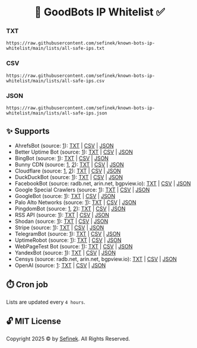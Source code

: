 <h1 align="center">📑 GoodBots IP Whitelist ✅</h1>

### TXT
```text
https://raw.githubusercontent.com/sefinek/known-bots-ip-whitelist/main/lists/all-safe-ips.txt
```

### CSV
```text
https://raw.githubusercontent.com/sefinek/known-bots-ip-whitelist/main/lists/all-safe-ips.csv
```

### JSON
```text
https://raw.githubusercontent.com/sefinek/known-bots-ip-whitelist/main/lists/all-safe-ips.json
```


## ✨ Supports
- AhrefsBot (source: [1](https://api.ahrefs.com/v3/public/crawler-ips)): [TXT](https://raw.githubusercontent.com/sefinek/known-bots-ip-whitelist/main/lists/ahrefsbot/ips.txt) | [CSV](https://raw.githubusercontent.com/sefinek/known-bots-ip-whitelist/main/lists/ahrefsbot/ips.csv) | [JSON](https://raw.githubusercontent.com/sefinek/known-bots-ip-whitelist/main/lists/ahrefsbot/ips.json)
- Better Uptime Bot (source: [1](https://betteruptime.com/ips.txt)): [TXT](https://raw.githubusercontent.com/sefinek/known-bots-ip-whitelist/main/lists/betteruptimebot/ips.txt) | [CSV](https://raw.githubusercontent.com/sefinek/known-bots-ip-whitelist/main/lists/betteruptimebot/ips.csv) | [JSON](https://raw.githubusercontent.com/sefinek/known-bots-ip-whitelist/main/lists/betteruptimebot/ips.json)
- BingBot (source: [1](https://www.bing.com/toolbox/bingbot.json)): [TXT](https://raw.githubusercontent.com/sefinek/known-bots-ip-whitelist/main/lists/bingbot/ips.txt) | [CSV](https://raw.githubusercontent.com/sefinek/known-bots-ip-whitelist/main/lists/bingbot/ips.csv) | [JSON](https://raw.githubusercontent.com/sefinek/known-bots-ip-whitelist/main/lists/bingbot/ips.json)
- Bunny CDN (source: [1](https://api.bunny.net/system/edgeserverlist/plain), [2](https://api.bunny.net/system/edgeserverlist/ipv6)): [TXT](https://raw.githubusercontent.com/sefinek/known-bots-ip-whitelist/main/lists/bunnycdn/ips.txt) | [CSV](https://raw.githubusercontent.com/sefinek/known-bots-ip-whitelist/main/lists/bunnycdn/ips.csv) | [JSON](https://raw.githubusercontent.com/sefinek/known-bots-ip-whitelist/main/lists/bunnycdn/ips.json)
- Cloudflare (source: [1](https://www.cloudflare.com/ips-v4), [2](https://www.cloudflare.com/ips-v6)): [TXT](https://raw.githubusercontent.com/sefinek/known-bots-ip-whitelist/main/lists/cloudflare/ips.txt) | [CSV](https://raw.githubusercontent.com/sefinek/known-bots-ip-whitelist/main/lists/cloudflare/ips.csv) | [JSON](https://raw.githubusercontent.com/sefinek/known-bots-ip-whitelist/main/lists/cloudflare/ips.json)
- DuckDuckBot (source: [1](https://raw.githubusercontent.com/duckduckgo/duckduckgo-help-pages/master/_docs/results/duckduckbot.md)): [TXT](https://raw.githubusercontent.com/sefinek/known-bots-ip-whitelist/main/lists/duckduckbot/ips.txt) | [CSV](https://raw.githubusercontent.com/sefinek/known-bots-ip-whitelist/main/lists/duckduckbot/ips.csv) | [JSON](https://raw.githubusercontent.com/sefinek/known-bots-ip-whitelist/main/lists/duckduckbot/ips.json)
- FacebookBot (source: radb.net, arin.net, bgpview.io): [TXT](https://raw.githubusercontent.com/sefinek/known-bots-ip-whitelist/main/lists/facebookbot/ips.txt) | [CSV](https://raw.githubusercontent.com/sefinek/known-bots-ip-whitelist/main/lists/facebookbot/ips.csv) | [JSON](https://raw.githubusercontent.com/sefinek/known-bots-ip-whitelist/main/lists/facebookbot/ips.json)
- Google Special Crawlers (source: [1](https://developers.google.com/search/apis/ipranges/special-crawlers.json)): [TXT](https://raw.githubusercontent.com/sefinek/known-bots-ip-whitelist/main/lists/google-special-crawlers/ips.txt) | [CSV](https://raw.githubusercontent.com/sefinek/known-bots-ip-whitelist/main/lists/google-special-crawlers/ips.csv) | [JSON](https://raw.githubusercontent.com/sefinek/known-bots-ip-whitelist/main/lists/google-special-crawlers/ips.json)
- GoogleBot (source: [1](https://developers.google.com/static/search/apis/ipranges/googlebot.json)): [TXT](https://raw.githubusercontent.com/sefinek/known-bots-ip-whitelist/main/lists/googlebot/ips.txt) | [CSV](https://raw.githubusercontent.com/sefinek/known-bots-ip-whitelist/main/lists/googlebot/ips.csv) | [JSON](https://raw.githubusercontent.com/sefinek/known-bots-ip-whitelist/main/lists/googlebot/ips.json)
- Palo Alto Networks (source: [1](https://gist.githubusercontent.com/sefinek/6ebd61da62a82b1ea6bae4e21c4a1719/raw/palo-alto.ips)): [TXT](https://raw.githubusercontent.com/sefinek/known-bots-ip-whitelist/main/lists/paloaltonetworks/ips.txt) | [CSV](https://raw.githubusercontent.com/sefinek/known-bots-ip-whitelist/main/lists/paloaltonetworks/ips.csv) | [JSON](https://raw.githubusercontent.com/sefinek/known-bots-ip-whitelist/main/lists/paloaltonetworks/ips.json)
- PingdomBot (source: [1](https://my.pingdom.com/probes/ipv4), [2](https://my.pingdom.com/probes/ipv6)): [TXT](https://raw.githubusercontent.com/sefinek/known-bots-ip-whitelist/main/lists/pingdombot/ips.txt) | [CSV](https://raw.githubusercontent.com/sefinek/known-bots-ip-whitelist/main/lists/pingdombot/ips.csv) | [JSON](https://raw.githubusercontent.com/sefinek/known-bots-ip-whitelist/main/lists/pingdombot/ips.json)
- RSS API (source: [1](https://rssapi.net/ips.txt)): [TXT](https://raw.githubusercontent.com/sefinek/known-bots-ip-whitelist/main/lists/rssapi/ips.txt) | [CSV](https://raw.githubusercontent.com/sefinek/known-bots-ip-whitelist/main/lists/rssapi/ips.csv) | [JSON](https://raw.githubusercontent.com/sefinek/known-bots-ip-whitelist/main/lists/rssapi/ips.json)
- Shodan (source: [1](https://gist.githubusercontent.com/sefinek/c4a0630324412447cacab94cbccdd58e/raw/shodan.ips)): [TXT](https://raw.githubusercontent.com/sefinek/known-bots-ip-whitelist/main/lists/shodan/ips.txt) | [CSV](https://raw.githubusercontent.com/sefinek/known-bots-ip-whitelist/main/lists/shodan/ips.csv) | [JSON](https://raw.githubusercontent.com/sefinek/known-bots-ip-whitelist/main/lists/shodan/ips.json)
- Stripe (source: [1](https://stripe.com/files/ips/ips_webhooks.txt)): [TXT](https://raw.githubusercontent.com/sefinek/known-bots-ip-whitelist/main/lists/stripewebhook/ips.txt) | [CSV](https://raw.githubusercontent.com/sefinek/known-bots-ip-whitelist/main/lists/stripewebhook/ips.csv) | [JSON](https://raw.githubusercontent.com/sefinek/known-bots-ip-whitelist/main/lists/stripewebhook/ips.json)
- TelegramBot (source: [1](https://core.telegram.org/resources/cidr.txt)): [TXT](https://raw.githubusercontent.com/sefinek/known-bots-ip-whitelist/main/lists/telegrambot/ips.txt) | [CSV](https://raw.githubusercontent.com/sefinek/known-bots-ip-whitelist/main/lists/telegrambot/ips.csv) | [JSON](https://raw.githubusercontent.com/sefinek/known-bots-ip-whitelist/main/lists/telegrambot/ips.json)
- UptimeRobot (source: [1](https://uptimerobot.com/inc/files/ips/IPv4andIPv6.txt)): [TXT](https://raw.githubusercontent.com/sefinek/known-bots-ip-whitelist/main/lists/uptimerobot/ips.txt) | [CSV](https://raw.githubusercontent.com/sefinek/known-bots-ip-whitelist/main/lists/uptimerobot/ips.csv) | [JSON](https://raw.githubusercontent.com/sefinek/known-bots-ip-whitelist/main/lists/uptimerobot/ips.json)
- WebPageTest Bot (source: [1](https://www.webpagetest.org/addresses.php?f=json)): [TXT](https://raw.githubusercontent.com/sefinek/known-bots-ip-whitelist/main/lists/webpagetestbot/ips.txt) | [CSV](https://raw.githubusercontent.com/sefinek/known-bots-ip-whitelist/main/lists/webpagetestbot/ips.csv) | [JSON](https://raw.githubusercontent.com/sefinek/known-bots-ip-whitelist/main/lists/webpagetestbot/ips.json)
- YandexBot (source: [1](https://yandex.com/ips)): [TXT](https://raw.githubusercontent.com/sefinek/known-bots-ip-whitelist/main/lists/yandexbot/ips.txt) | [CSV](https://raw.githubusercontent.com/sefinek/known-bots-ip-whitelist/main/lists/yandexbot/ips.csv) | [JSON](https://raw.githubusercontent.com/sefinek/known-bots-ip-whitelist/main/lists/yandexbot/ips.json)
- Censys (source: radb.net, arin.net, bgpview.io): [TXT](https://raw.githubusercontent.com/sefinek/known-bots-ip-whitelist/main/lists/censys/ips.txt) | [CSV](https://raw.githubusercontent.com/sefinek/known-bots-ip-whitelist/main/lists/censys/ips.csv) | [JSON](https://raw.githubusercontent.com/sefinek/known-bots-ip-whitelist/main/lists/censys/ips.json)
- OpenAI (source: [1](https://raw.githubusercontent.com/FabrizioCafolla/openai-crawlers-ip-ranges/main/openai/openai-ip-ranges-all.txt): [TXT](https://raw.githubusercontent.com/sefinek/known-bots-ip-whitelist/main/lists/openai/ips.txt) | [CSV](https://raw.githubusercontent.com/sefinek/known-bots-ip-whitelist/main/lists/openai/ips.csv) | [JSON](https://raw.githubusercontent.com/sefinek/known-bots-ip-whitelist/main/lists/openai/ips.json)


## ⏱️ Cron job
Lists are updated every `4 hours`.


## 🔓 MIT License
Copyright 2025 © by [Sefinek](https://sefinek.net). All Rights Reserved.